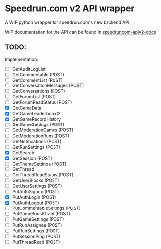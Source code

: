 # Speedrun.com v2 API wrapper

A WIP python wrapper for speedrun.com's new backend API.

WIP documentation for the API can be found in [speedruncom-apiv2-docs](https://github.com/ManicJamie/speedruncom-apiv2-docs)

## TODO:
Implementation:
- [ ] GetAuditLogList
- [ ] GetCommentable (POST)
- [ ] GetCommentList (POST)
- [ ] GetConversationMessages (POST)
- [ ] GetConversations (POST)
- [ ] GetForumList (POST)
- [ ] GetForumReadStatus (POST)
- [x] GetGameData
- [x] GetGameLeaderboard2
- [x] GetGameRecordHistory
- [ ] GetGameSettings (POST)
- [ ] GetModerationGames (POST)
- [ ] GetModerationRuns (POST)
- [ ] GetNotifications (POST)
- [ ] GetRunSettings (POST)
- [x] GetSearch
- [x] GetSession (POST)
- [ ] GetThemeSettings (POST)
- [ ] GetThread
- [ ] GetThreadReadStatus (POST)
- [ ] GetUserBlocks (POST)
- [ ] GetUserSettings (POST)
- [ ] PutAuthSignup (POST)
- [x] PutAuthLogin (POST)
- [x] PutAuthLogout (POST)
- [ ] PutCommentableSettings (POST)
- [ ] PutGameBoostGrant (POST)
- [ ] PutGameSettings (POST)
- [ ] PutRunAssignee (POST)
- [ ] PutRunSettings (POST)
- [ ] PutSessionPing (POST)
- [ ] PutThreadRead (POST)
